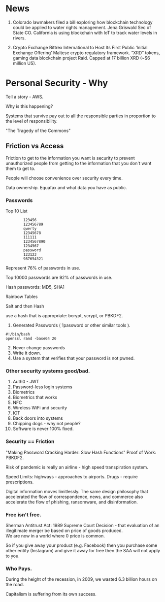 
# News

1. Colorado lawmakers filed a bill exploring how blockchain technology could be applied to water rights management.
Jena Griswald Sec of State CO.  California is using blockchain with  IoT to track water levels in rivers.

2. Crypto Exchange Bittrex International to Host Its First Public ‘Initial Exchange Offering’
Maltese crypto regulatory framework.
“XRD” tokens, gaming data blockchain project Raid.
Capped at 17 billion XRD (~$6 million US).

# Personal Security - Why

Tell a story - AWS.

Why is this happening?

Systems that survive pay out to all the responsible parties in proportion
to the level of responsibility.

"The Tragedy of the Commons"

## Friction vs Access

Friction to get to the information you want is security to prevent unauthorized
people from getting to the information that you don't want them to get to.

People will choose convenience over security every time.

Data ownership.  Equafax and what data you have as public.

### Passwords

Top 10 List
```
		123456
		123456789
		qwerty
		12345678
		111111
		1234567890
		1234567
		password
		123123
		987654321
```
Represent 76% of passwords in use.

Top 10000 passwords are 92% of passwords in use.

Hash passwords: MD5, SHA1

Rainbow Tables

Salt and then Hash

use a hash that is appropriate: bcrypt, scrypt, or PBKDF2.

1. Generated Passwords ( 1password or other similar tools ).
```
#!/bin/bash
openssl rand -base64 20
```
2. Never change passwords
3. Write it down.
4. Use a system that verifies that your password is not pwned.


### Other security systems good/bad.

1. Auth0 - JWT
2. Password-less login systems
3. Biometrics
4. Biometrics that works
5. NFC
6. Wireless WiFi and security
7. IOT
8. Back doors into systems
9. Chipping dogs - why not people?
10. Software is never 100% fixed.

### Security == Friction

"Making Password Cracking Harder: Slow Hash Functions"
Proof of Work: PBKDF2.

Risk of pandemic is really an airline - high speed transpiration
system.

Speed Limits: highways - approaches to airports.
Drugs - require prescriptions.

Digital information moves limitlessly. The same design philosophy that
accelerated the flow of correspondence, news, and commerce also accelerate
the flow of phishing, ransomware, and disinformation.

### Free isn't free.

Sherman Antitrust Act: 1989 Supreme Court Decision - that evaluation of 
an illegitimate merger be based on price of goods produced.  
We are now in a world where 0 price is common.

So if you give away your product (e.g. Facebook) then you purchase some
other entity (Instagram) and give it away for free then the SAA will not
apply to you.

### Who Pays.

During the height of the recession, in 2009, we wasted 6.3 billion hours on the road. 

Capitalism is suffering from its own success.






